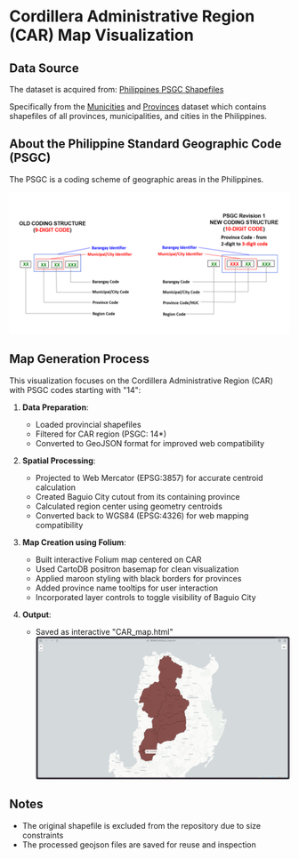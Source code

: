 # Cordillera Administrative Region (CAR) Map Visualization

## Data Source
The dataset is acquired from: [Philippines PSGC Shapefiles](https://github.com/altcoder/philippines-psgc-shapefiles)

Specifically from the [Municities](https://github.com/altcoder/philippines-psgc-shapefiles/blob/main/data/2023/Municities/phl_admbnda_adm3_psa_namria_20231106.shp) and [Provinces](https://github.com/altcoder/philippines-psgc-shapefiles/blob/main/dist/PH_Adm2_ProvDists.shp.zip) dataset which contains shapefiles of all provinces, municipalities, and cities in the Philippines.

## About the Philippine Standard Geographic Code (PSGC)
The PSGC is a coding scheme of geographic areas in the Philippines. 

![PSGC Coding Scheme](./img/shp_codes.png)

## Map Generation Process

This visualization focuses on the Cordillera Administrative Region (CAR) with PSGC codes starting with "14":

1. **Data Preparation**:
   - Loaded provincial shapefiles
   - Filtered for CAR region (PSGC: 14*)
   - Converted to GeoJSON format for improved web compatibility

2. **Spatial Processing**:
   - Projected to Web Mercator (EPSG:3857) for accurate centroid calculation
   - Created Baguio City cutout from its containing province
   - Calculated region center using geometry centroids
   - Converted back to WGS84 (EPSG:4326) for web mapping compatibility

3. **Map Creation using Folium**:
   - Built interactive Folium map centered on CAR
   - Used CartoDB positron basemap for clean visualization
   - Applied maroon styling with black borders for provinces
   - Added province name tooltips for user interaction
   - Incorporated layer controls to toggle visibility of Baguio City

4. **Output**:
   - Saved as interactive "CAR_map.html"
   ![CAR Region Map](./img/map.png)

## Notes
- The original shapefile is excluded from the repository due to size constraints
- The processed geojson files are saved for reuse and inspection